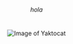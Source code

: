 <header>

 ###### hola <h1>
 
 ![Image of Yaktocat](https://octodex.github.com/images/yaktocat.png)

</heade>
